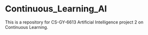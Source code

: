 # Continuous_Learning_AI
This is a repository for CS-GY-6613 Artificial Intelligence project 2 on Continuous Learning. 
